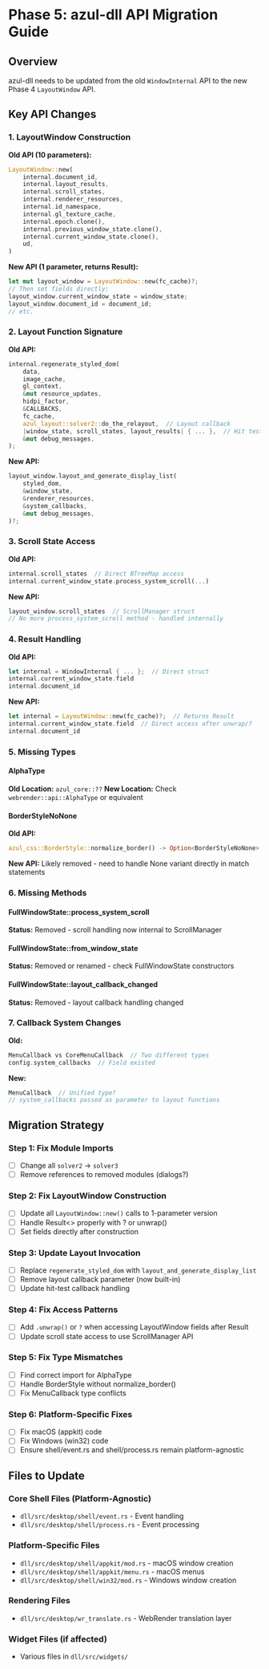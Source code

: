 # Phase 5: azul-dll API Migration Guide

## Overview
azul-dll needs to be updated from the old `WindowInternal` API to the new Phase 4 `LayoutWindow` API.

## Key API Changes

### 1. LayoutWindow Construction
**Old API (10 parameters):**
```rust
LayoutWindow::new(
    internal.document_id,
    internal.layout_results,
    internal.scroll_states,
    internal.renderer_resources,
    internal.id_namespace,
    internal.gl_texture_cache,
    internal.epoch.clone(),
    internal.previous_window_state.clone(),
    internal.current_window_state.clone(),
    ud,
)
```

**New API (1 parameter, returns Result):**
```rust
let mut layout_window = LayoutWindow::new(fc_cache)?;
// Then set fields directly:
layout_window.current_window_state = window_state;
layout_window.document_id = document_id;
// etc.
```

### 2. Layout Function Signature
**Old API:**
```rust
internal.regenerate_styled_dom(
    data,
    image_cache,
    gl_context,
    &mut resource_updates,
    hidpi_factor,
    &CALLBACKS,
    fc_cache,
    azul_layout::solver2::do_the_relayout,  // Layout callback
    |window_state, scroll_states, layout_results| { ... },  // Hit test callback
    &mut debug_messages,
);
```

**New API:**
```rust
layout_window.layout_and_generate_display_list(
    styled_dom,
    &window_state,
    &renderer_resources,
    &system_callbacks,
    &mut debug_messages,
)?;
```

### 3. Scroll State Access
**Old API:**
```rust
internal.scroll_states  // Direct BTreeMap access
internal.current_window_state.process_system_scroll(...)
```

**New API:**
```rust
layout_window.scroll_states  // ScrollManager struct
// No more process_system_scroll method - handled internally
```

### 4. Result Handling
**Old API:**
```rust
let internal = WindowInternal { ... };  // Direct struct
internal.current_window_state.field
internal.document_id
```

**New API:**
```rust
let internal = LayoutWindow::new(fc_cache)?;  // Returns Result
internal.current_window_state.field  // Direct access after unwrap/? 
internal.document_id
```

### 5. Missing Types

#### AlphaType
**Old Location:** `azul_core::??`
**New Location:** Check `webrender::api::AlphaType` or equivalent

#### BorderStyleNoNone
**Old API:**
```rust
azul_css::BorderStyle::normalize_border() -> Option<BorderStyleNoNone>
```

**New API:** 
Likely removed - need to handle None variant directly in match statements

### 6. Missing Methods

#### FullWindowState::process_system_scroll
**Status:** Removed - scroll handling now internal to ScrollManager

#### FullWindowState::from_window_state  
**Status:** Removed or renamed - check FullWindowState constructors

#### FullWindowState::layout_callback_changed
**Status:** Removed - layout callback handling changed

### 7. Callback System Changes

**Old:**
```rust
MenuCallback vs CoreMenuCallback  // Two different types
config.system_callbacks  // Field existed
```

**New:**
```rust
MenuCallback  // Unified type?
// system_callbacks passed as parameter to layout functions
```

## Migration Strategy

### Step 1: Fix Module Imports
- [ ] Change all `solver2` → `solver3`
- [ ] Remove references to removed modules (dialogs?)

### Step 2: Fix LayoutWindow Construction
- [ ] Update all `LayoutWindow::new()` calls to 1-parameter version
- [ ] Handle Result<> properly with ? or unwrap()
- [ ] Set fields directly after construction

### Step 3: Update Layout Invocation
- [ ] Replace `regenerate_styled_dom` with `layout_and_generate_display_list`
- [ ] Remove layout callback parameter (now built-in)
- [ ] Update hit-test callback handling

### Step 4: Fix Access Patterns
- [ ] Add `.unwrap()` or `?` when accessing LayoutWindow fields after Result
- [ ] Update scroll state access to use ScrollManager API

### Step 5: Fix Type Mismatches
- [ ] Find correct import for AlphaType
- [ ] Handle BorderStyle without normalize_border()
- [ ] Fix MenuCallback type conflicts

### Step 6: Platform-Specific Fixes
- [ ] Fix macOS (appkit) code
- [ ] Fix Windows (win32) code
- [ ] Ensure shell/event.rs and shell/process.rs remain platform-agnostic

## Files to Update

### Core Shell Files (Platform-Agnostic)
- `dll/src/desktop/shell/event.rs` - Event handling
- `dll/src/desktop/shell/process.rs` - Event processing

### Platform-Specific Files
- `dll/src/desktop/shell/appkit/mod.rs` - macOS window creation
- `dll/src/desktop/shell/appkit/menu.rs` - macOS menus
- `dll/src/desktop/shell/win32/mod.rs` - Windows window creation

### Rendering Files
- `dll/src/desktop/wr_translate.rs` - WebRender translation layer

### Widget Files (if affected)
- Various files in `dll/src/widgets/`
